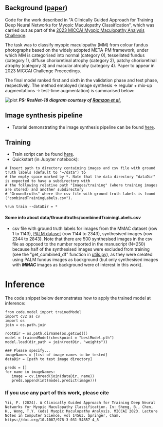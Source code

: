## Background ([paper](https://link.springer.com/book/9783031548567))

Code for the work described in "A Clinically Guided Approach for Training Deep Neural Networks for Myopic Maculopathy Classification", which was carried out as part of the [2023 MICCAI Myopic Maculopathy Analysis Challenge](https://codalab.lisn.upsaclay.fr/competitions/12441). 

The task was to classify myopic maculopathy (MM) from colour fundus photographs based on the widely adopted META-PM framework, under which MM is categorised into normal (category 0), tessellated fundus (category 1), diffuse chorioretinal atrophy (category 2), patchy chorioretinal atrophy (category 3) and macular atrophy (category 4). Paper to appear in 2023 MICCAI Challenge Proceedings. 

The final model ranked first and sixth in the validation phase and test phase, respectively. The method employed (image synthesis -> regular + mix-up augmentations -> test-time augmentation) is summarised below:

![plot](fig/method_pipeline.jpg)
***PS: ResNet-18 diagram courtesy of [Ramzan et al.](https://link.springer.com/article/10.1007/s10916-019-1475-2)***


## Image synthesis pipeline
* Tutorial demonstrating the image synthesis pipeline can be found [here](code/imageSynthesis.ipynb).

## Training
* Train script can be found [here](code/train.py).
* Quickstart (in Jupyter notebook):
```
# Insert path to directory containing images and csv file with ground truth labels (default to "~/data") to
# the empty space marked by *. Note that the data directory "dataDir" is expected to have a subdirectory with
# the following relative path "Images/training" (where training images are stored) and another subdirectory
# "Groundtruths" where the csv file with ground truth labels is found ("combinedTrainingLabels.csv").

%run train --dataDir = *

```
#### Some info about data/Groundtruths/combinedTrainingLabels.csv
* csv file with ground truth labels for images from the MMAC dataset (row 1 to 1143), [PALM dataset](https://ieee-dataport.org/documents/palm-pathologic-myopia-challenge) (row 1144 to 2343), synthesised images (row 2344 to 2843). Note that there are 500 synthesised images in the csv file as opposed to the number reported in the manuscript (N=250) because half of the synthesised images were excluded from training (see the "get_combined_df" function in [utils.py](code/utils.py)), as they were created using PALM fundus images as background (but only synthesised images with ***MMAC*** images as background were of interest in this work). 

# Inference
The code snippet below demonstrates how to apply the trained model at inference:
```
from code.model import trainedModel
import cv2 as cv
import os
join = os.path.join

rootDir = os.path.dirname(os.getcwd()) 
model = trainedModel(checkpoint = "bestModel.pth")
model.load(dir_path = join(rootDir, "weights"))

### Please specify...
imageNames = [list of image names to be tested]
dataDir = [path to test image directory]

preds = []
for name in imageNames:
   image = cv.imread(join(dataDir, name))
   preds.append(int(model.predict(image)))
```

### If you use any part of this work, please cite
```
Yii, F. (2024). A Clinically Guided Approach for Training Deep Neural Networks for Myopic Maculopathy Classification. In: Sheng, B., Chen, H., Wong, T.Y. (eds) Myopic Maculopathy Analysis. MICCAI 2023. Lecture Notes in Computer Science, vol 14563. Springer, Cham. https://doi.org/10.1007/978-3-031-54857-4_8
```



